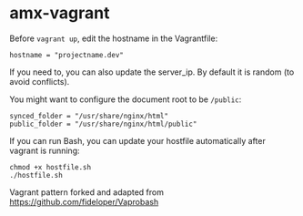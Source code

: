 # amx-vagrant

Before `vagrant up`, edit the hostname in the Vagrantfile:

`hostname = "projectname.dev"`

If you need to, you can also update the server_ip. By default it is random (to avoid conflicts).

You might want to configure the document root to be `/public`:

	synced_folder = "/usr/share/nginx/html"
	public_folder = "/usr/share/nginx/html/public"

If you can run Bash, you can update your hostfile automatically after vagrant is running:

	chmod +x hostfile.sh
	./hostfile.sh

Vagrant pattern forked and adapted from https://github.com/fideloper/Vaprobash
